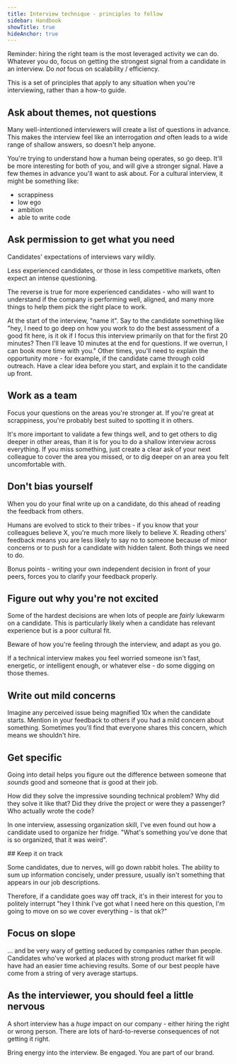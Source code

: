 ```yaml
---
title: Interview technique - principles to follow
sidebar: Handbook
showTitle: true
hideAnchor: true
---
```


Reminder: hiring the right team is the most leveraged activity we can do. Whatever you do, focus on getting the strongest signal from a candidate in an interview. Do _not_ focus on scalability / efficiency.

This is a set of principles that apply to any situation when you're interviewing, rather than a how-to guide.

## Ask about themes, not questions

Many well-intentioned interviewers will create a list of questions in advance. This makes the interview feel like an interrogation _and_ often leads to a wide range of shallow answers, so doesn't help anyone.

You're trying to understand how a human being operates, so go deep. It'll be more interesting for both of you, and will give a stronger signal. Have a few themes in advance you'll want to ask about. For a cultural interview, it might be something like:

* scrappiness
* low ego
* ambition
* able to write code

## Ask permission to get what you need

Candidates' expectations of interviews vary wildly.

Less experienced candidates, or those in less competitive markets, often expect an intense questioning.

The reverse is true for more experienced candidates - who will want to understand if the company is performing well, aligned, and many more things to help them pick the right place to work.

At the start of the interview, "name it". Say to the candidate something like "hey, I need to go deep on how you work to do the best assessment of a good fit here, is it ok if I focus this interview primarily on that for the first 20 minutes? Then I'll leave 10 minutes at the end for questions. If we overrun, I can book more time with you." Other times, you'll need to explain the opportunity more - for example, if the candidate came through cold outreach. Have a clear idea before you start, and explain it to the candidate up front.

## Work as a team

Focus your questions on the areas you're stronger at. If you're great at scrappiness, you're probably best suited to spotting it in others.

It's more important to validate a few things well, and to get others to dig deeper in other areas, than it is for you to do a shallow interview across everything. If you miss something, just create a clear ask of your next colleague to cover the area you missed, or to dig deeper on an area you felt uncomfortable with.

## Don't bias yourself

When you do your final write up on a candidate, do this ahead of reading the feedback from others.

Humans are evolved to stick to their tribes - if you know that your colleagues believe X, you're much more likely to believe X. Reading others' feedback means you are less likely to say no to someone because of minor concerns or to push for a candidate with hidden talent. Both things we need to do.

Bonus points - writing your own independent decision in front of your peers, forces you to clarify your feedback properly.

## Figure out why you're not excited

Some of the hardest decisions are when lots of people are _fairly_ lukewarm on a candidate. This is particularly likely when a candidate has relevant experience but is a poor cultural fit.

Beware of how you're feeling through the interview, and adapt as you go.

If a technical interview makes you feel worried someone isn't fast, energetic, or intelligent enough, or whatever else - do some digging on those themes.

## Write out mild concerns

Imagine any perceived issue being magnified 10x when the candidate starts. Mention in your feedback to others if you had a mild concern about something. Sometimes you'll find that everyone shares this concern, which means we shouldn't hire.

## Get specific

Going into detail helps you figure out the difference between someone that _sounds_ good and someone that _is_ good at their job.

How did they solve the impressive sounding technical problem? Why did they solve it like that? Did they drive the project or were they a passenger? Who actually wrote the code?

In one interview, assessing organization skill, I've even found out how a candidate used to organize her fridge. "What's something you've done that is so organized, that it was weird".

## Keep it on track

Some candidates, due to nerves, will go down rabbit holes. The ability to sum up information concisely, under pressure, usually isn't something that appears in our job descriptions.

Therefore, if a candidate goes way off track, it's in their interest for you to politely interrupt "hey I think I've got what I need here on this question, I'm going to move on so we cover everything - is that ok?"

## Focus on slope

... and be very wary of getting seduced by companies rather than people. Candidates who've worked at places with strong product market fit will have had an easier time achieving results. Some of our best people have come from a string of very average startups.

## As the interviewer, you should feel a little nervous

A short interview has a _huge_ impact on our company - either hiring the right or wrong person. There are lots of hard-to-reverse consequences of not getting it right.

Bring energy into the interview. Be engaged. You are part of our brand.
